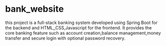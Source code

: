 # bank_website
this project is a full-stack banking system developed using Spring Boot for the backend and HTML,,CSS,Javascript for the frontend.
It provides the core banking feature such as account creation,balance management,money transfer and secure login with optional password recovery.

